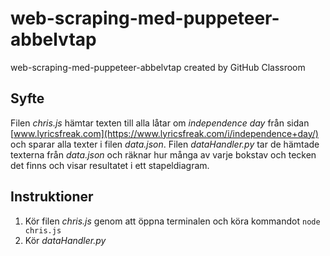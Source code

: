 # web-scraping-med-puppeteer-abbelvtap
web-scraping-med-puppeteer-abbelvtap created by GitHub Classroom

## Syfte

Filen *chris.js* hämtar texten till alla låtar om *independence day* från sidan [www.lyricsfreak.com](https://www.lyricsfreak.com/i/independence+day/) och sparar alla texter i filen *data.json*. Filen *dataHandler.py* tar de hämtade texterna från *data.json* och räknar hur många av varje bokstav och tecken det finns och visar resultatet i ett stapeldiagram.

## Instruktioner

1. Kör filen *chris.js* genom att öppna terminalen och köra kommandot `node chris.js`
2. Kör *dataHandler.py*
